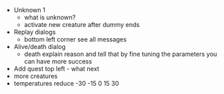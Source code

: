 - Unknown 1
  - what is unknown?
  - activate new creature after dummy ends
- Replay dialogs
  - bottom left corner see all messages
- Alive/death dialog
  - death explain reason and tell that by fine tuning the parameters you can have more success
- Add quest top left - what next
- more creatures
- temperatures reduce -30 -15 0 15 30
